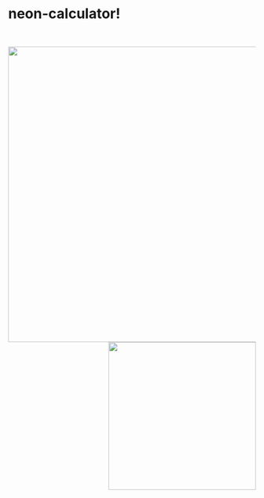 # neon-calculator!
<br>
<p>
<img src="https://user-images.githubusercontent.com/89675036/139632370-60981cfe-c05c-4a1f-a48d-5514ad6270f7.png" width="600px" align="left">
  
<img src="https://user-images.githubusercontent.com/89675036/139632341-fa1f7b7b-11ff-407b-ae02-444b295d19f4.png" width="300px" align="right">
</p>

